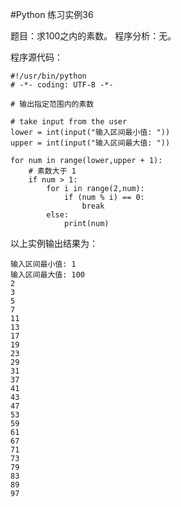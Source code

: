 #Python 练习实例36


题目：求100之内的素数。
程序分析：无。


程序源代码：

```
#!/usr/bin/python
# -*- coding: UTF-8 -*-

# 输出指定范围内的素数

# take input from the user
lower = int(input("输入区间最小值: "))
upper = int(input("输入区间最大值: "))

for num in range(lower,upper + 1):
	# 素数大于 1
	if num > 1:
		for i in range(2,num):
			if (num % i) == 0:
				break
		else:
			print(num)
```

以上实例输出结果为：

```
输入区间最小值: 1
输入区间最大值: 100
2
3
5
7
11
13
17
19
23
29
31
37
41
43
47
53
59
61
67
71
73
79
83
89
97
```